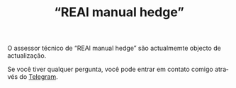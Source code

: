 ﻿---
layout: post-ea

group: Сonselheiro técnico
title: '“REAl manual hedge”'
meta: REAl manual hedge
logo: real_manual_hedge.svg
order: 6

category: ea

og: img/og-real-manual-hedge.jpg

lang: pt
ref: real_manual_hedge
---

O assessor técnico de “REAl manual hedge” são actualmemte objecto de actualização.

Se você tiver qualquer pergunta, você pode entrar em contato comigo através do <a href="https://t.me/chutkoy" target="_blank">Telegram</a>. 
